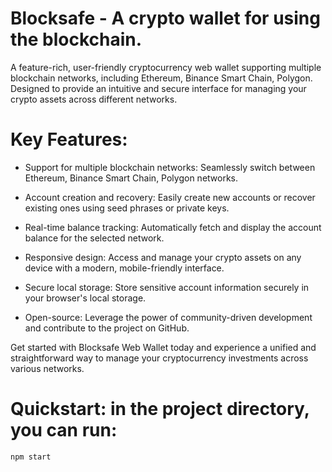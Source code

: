 # Blocksafe - A crypto wallet for using the blockchain.

A feature-rich, user-friendly cryptocurrency web wallet supporting multiple blockchain networks, including Ethereum, Binance Smart Chain, Polygon. Designed to provide an intuitive and secure interface for managing your crypto assets across different networks.

# Key Features:

- Support for multiple blockchain networks: Seamlessly switch between Ethereum, Binance Smart Chain, Polygon networks.

- Account creation and recovery: Easily create new accounts or recover existing ones using seed phrases or private keys.

- Real-time balance tracking: Automatically fetch and display the account balance for the selected network.

- Responsive design: Access and manage your crypto assets on any device with a modern, mobile-friendly interface.

- Secure local storage: Store sensitive account information securely in your browser's local storage.

- Open-source: Leverage the power of community-driven development and contribute to the project on GitHub.

Get started with Blocksafe Web Wallet today and experience a unified and straightforward way to manage your cryptocurrency investments across various networks.

# Quickstart: in the project directory, you can run:

 `npm start`

